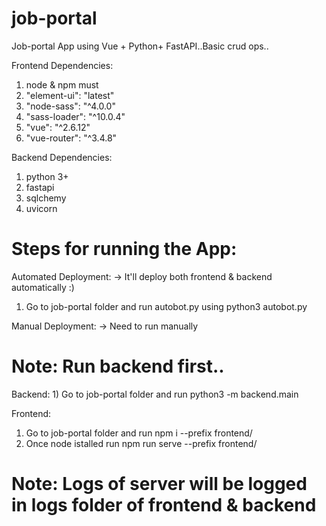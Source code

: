 # job-portal
Job-portal App using Vue + Python+ FastAPI..Basic crud ops..

Frontend Dependencies: 
   1) node & npm must
   2) "element-ui": "latest"
   2) "node-sass": "^4.0.0"
   3) "sass-loader": "^10.0.4"
   4) "vue": "^2.6.12"
   5) "vue-router": "^3.4.8"

Backend Dependencies:
   1) python 3+
   2) fastapi
   3) sqlchemy
   4) uvicorn
   
# Steps for running the App:

Automated Deployment: -> It'll deploy both frontend & backend automatically :)

   1) Go to job-portal folder and run autobot.py using python3 autobot.py
   
   
Manual Deployment: -> Need to run manually

# Note: Run backend first..

Backend:
    1)  Go to job-portal folder and run python3 -m backend.main
    
Frontend:
   1) Go to job-portal folder and run   npm i --prefix frontend/
   2) Once node istalled run  npm run serve --prefix frontend/
   
# Note: Logs of server will be logged in logs folder of frontend & backend

   
